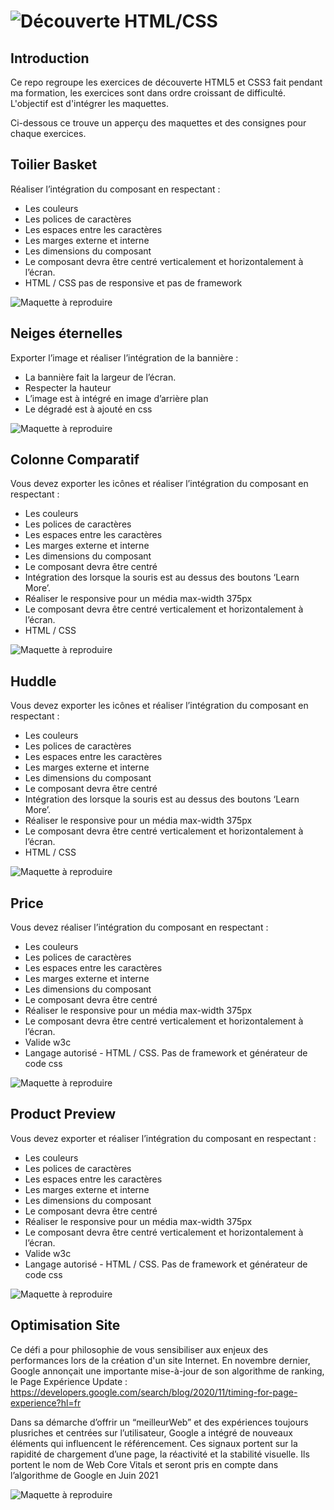 # ![Découverte HTML/CSS](decouverte_html_css\readMeAsset\banniereGitHub.png)

## Introduction 

Ce repo regroupe les exercices de découverte HTML5 et CSS3 fait pendant ma formation, les exercices sont dans ordre croissant de difficulté. L'objectif est d'intégrer les maquettes. 

Ci-dessous ce trouve un apperçu des maquettes et des consignes pour chaque exercices. 

## Toilier Basket

Réaliser l’intégration du composant en respectant :
- Les couleurs
- Les polices de caractères
- Les espaces entre les caractères
- Les marges externe et interne
- Les dimensions du composant
- Le composant devra être centré verticalement et horizontalement à l’écran.
- HTML / CSS pas de responsive et pas de framework 


![Maquette à reproduire](decouverte_html_css\readMeAsset\01_tolier_basket.png)

## Neiges éternelles

Exporter l’image et réaliser l’intégration de la bannière :
- La bannière fait la largeur de l’écran.
- Respecter la hauteur
- L’image est à intégré en image d’arrière plan
- Le dégradé est à ajouté en css

![Maquette à reproduire](decouverte_html_css\readMeAsset\02_neigeeternelle.png)

## Colonne Comparatif
Vous devez exporter les icônes et réaliser l’intégration du composant en respectant :
- Les couleurs
- Les polices de caractères
- Les espaces entre les caractères
- Les marges externe et interne
- Les dimensions du composant
- Le composant devra être centré
- Intégration des lorsque la souris est au dessus des boutons ‘Learn More’.
- Réaliser le responsive pour un média max-width 375px
- Le composant devra être centré verticalement et horizontalement à l’écran.
- HTML / CSS

![Maquette à reproduire](decouverte_html_css\readMeAsset\03_colonne_comparatif.png)

## Huddle 

Vous devez exporter les icônes et réaliser l’intégration du composant en respectant :
- Les couleurs
- Les polices de caractères
- Les espaces entre les caractères
- Les marges externe et interne
- Les dimensions du composant
- Le composant devra être centré
- Intégration des lorsque la souris est au dessus des boutons ‘Learn More’.
- Réaliser le responsive pour un média max-width 375px
- Le composant devra être centré verticalement et horizontalement à l’écran.
- HTML / CSS


![Maquette à reproduire](decouverte_html_css\readMeAsset\05_huddle.png)

## Price 

Vous devez réaliser l’intégration du composant en respectant :
- Les couleurs
- Les polices de caractères
- Les espaces entre les caractères
- Les marges externe et interne
- Les dimensions du composant
- Le composant devra être centré
- Réaliser le responsive pour un média max-width 375px
- Le composant devra être centré verticalement et horizontalement à l’écran.
- Valide w3c
- Langage autorisé - HTML / CSS. Pas de framework et générateur de code css


![Maquette à reproduire](decouverte_html_css\readMeAsset\06_price.png)

## Product Preview

Vous devez exporter et réaliser l’intégration du composant en respectant :
- Les couleurs
- Les polices de caractères
- Les espaces entre les caractères
- Les marges externe et interne
- Les dimensions du composant
- Le composant devra être centré
- Réaliser le responsive pour un média max-width 375px
- Le composant devra être centré verticalement et horizontalement à l’écran.
- Valide w3c
- Langage autorisé - HTML / CSS. Pas de framework et générateur de code css

![Maquette à reproduire](decouverte_html_css\readMeAsset\07_productPreview.png)

## Optimisation Site

Ce défi a pour philosophie de vous sensibiliser aux enjeux des performances lors de la création d'un site Internet. En novembre dernier, Google annonçait une importante mise-à-jour de son algorithme de ranking, le Page Expérience Update :
https://developers.google.com/search/blog/2020/11/timing-for-page-experience?hl=fr

Dans sa démarche d’offrir un “meilleurWeb” et des expériences toujours plusriches et centrées sur l’utilisateur, Google a intégré de nouveaux éléments qui influencent le référencement. Ces signaux portent sur la rapidité de chargement d’une page, la réactivité et la stabilité visuelle. Ils portent le nom de Web Core Vitals et seront pris en compte dans l’algorithme de Google en Juin 2021

![Maquette à reproduire](decouverte_html_css\readMeAsset\08_optimisation_site.png)
